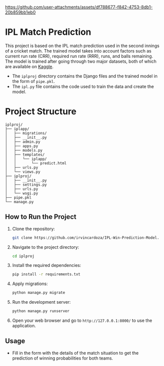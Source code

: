 https://github.com/user-attachments/assets/df788677-f842-4753-8db1-20b859bb1eb0


# IPL Match Prediction

This project is based on the IPL match prediction used in the second innings of a cricket match. The trained model takes into account factors such as current run rate (CRR), required run rate (RRR), runs, and balls remaining. The model is trained after going through two major datasets, both of which are available on [Kaggle](https://www.kaggle.com/datasets/patrickb1912/ipl-complete-dataset-20082020).

- The `iplproj` directory contains the Django files and the trained model in the form of `pipe.pkl`.
- The `ipl.py` file contains the code used to train the data and create the model.


# Project Structure
```
iplproj/
├── iplapp/
│   ├── migrations/
│   ├── __init__.py
│   ├── admin.py
│   ├── apps.py
│   ├── models.py
│   ├── templates/
│   │   └── iplapp/
│   │       └── predict.html
│   ├── urls.py
│   └── views.py
├── iplproj/
│   ├── __init__.py
│   ├── settings.py
│   ├── urls.py
│   └── wsgi.py
├── pipe.pkl
└── manage.py
```


## How to Run the Project

1. Clone the repository:
    ```bash
    git clone https://github.com/irvincardoza/IPL-Win-Prediction-Model.git
    ```

2. Navigate to the project directory:
    ```bash
    cd iplproj
    ```

3. Install the required dependencies:
     ```bash
    pip install -r requirements.txt
    ```

4. Apply migrations:
    ```bash
    python manage.py migrate
    ```

5. Run the development server:
    ```bash
    python manage.py runserver
    ```

6. Open your web browser and go to `http://127.0.0.1:8000/` to use the application.

## Usage

- Fill in the form with the details of the match situation to get the prediction of winning probabilities for both teams.

